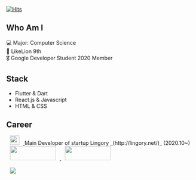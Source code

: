 [![Hits](https://hits.seeyoufarm.com/api/count/incr/badge.svg?url=https%3A%2F%2Fgithub.com%2Fhaesoo9410&count_bg=%23EB8B10&title_bg=%23684327&icon=&icon_color=%23E7E7E7&title=VISIT&edge_flat=false)](https://github.com/milkness)

## Who Am I
💻 Major: Computer Science  <br>
🦁 LikeLion 9th <br>
🎖 Google Developer Student 2020 Member

## Stack
- Flutter & Dart
- React.js & Javascript
- HTML & CSS

## Career

 <a href="https://play.google.com/store/apps/details?id=org.languageapp.lingory">
    <img 
        src="https://play-lh.googleusercontent.com/Tl08df19MlhTQFPky53PteQ2xD-MAUSzGNnGlPDV3xoKlh3ihYLsF54b51xIzlUC3CA=s360-rw",
         width=25px;
         height=25px;
        style="margin-left : 10px; margin-right : 10px;"/>
</a>
 Main Developer of startup Lingory _(http://lingory.net/)_ (2020.10~) <br>
<a href="https://play.google.com/store/apps/details?id=org.languageapp.lingory">
    <img 
        src="http://www.lingory.net/Asset/Playsotre.png",
         width=123px;
         height=38px;
        style="margin-left : 10px; margin-right : 10px;"/>
</a>
<a href="https://itunes.apple.com/app/id1556564572?">
    <img 
        src="http://www.lingory.net/Asset/Appstore.png",
         width=123px;
         height=38px;
        style="margin-left : 10px; margin-right : 10px;"/>
</a>



<br>
<br>
<a href="https://muhly.tistory.com/">
    <img 
        src="http://img.shields.io/badge/-Tech%20Blog-655ced?style=flat&logo=github&link=https://muhly.tistory.com/"
        style="height : auto; margin-left : 10px; margin-right : 10px;"/>
</a>
